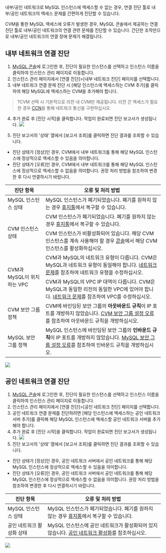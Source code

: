 내부/공인 네트워크로 MySQL 인스턴스에 액세스할 수 없는 경우, 연결 진단 툴로 내부/공인 네트워크의 액세스 문제를 간편하게 진단할 수 있습니다.

CVM을 통한 MySQL 액세스에 오류가 발생한 경우, MySQL 콘솔에서 제공하는 연결 진단 툴로 내부/공인 네트워크의 연결 관련 문제를 진단할 수 있습니다. 간단한 조작만으로 내부/공인 네트워크의 연결 장애 문제가 해결됩니다.

## 내부 네트워크 연결 진단
1. [MySQL 콘솔](https://console.cloud.tencent.com/cdb)에 로그인한 후, 진단이 필요한 인스턴스를 선택하고 인스턴스 이름을 클릭하여 인스턴스 관리 페이지로 이동합니다.
2. 인스턴스 관리 페이지에서 [연결 진단]>[내부 네트워크 진단] 페이지를 선택합니다.
3. 내부 네트워크 연결 문제 진단 시 [해당 인스턴스에 액세스하는 CVM 추가]를 클릭하여 해당 MySQL에 액세스하는 CVM을 추가해야 합니다.
>?CVM 선택 시 기본적으로 리전 내 CVM만 제공됩니다. 리전 간 액세스가 필요한 경우 [CCN](https://intl.cloud.tencent.com/document/product/1003)을 통해 네트워크 통신을 구현하십시오.
>
4. 추가 완료 후 [진단 시작]을 클릭합니다. 작업이 완료되면 진단 보고서가 생성됩니다.
![](https://main.qcloudimg.com/raw/e233a1cd63718cfdc31347da83153fd8.png)

5. 진단 보고서의 '상태' 열에서 [보고서 조회]를 클릭하면 진단 결과를 조회할 수 있습니다.
 - 진단 상태가 [정상]인 경우, CVM에서 내부 네트워크를 통해 해당 MySQL 인스턴스에 정상적으로 액세스할 수 있음을 의미합니다.
 - 진단 상태가 [오류]인 경우, CVM에서 내부 네트워크를 통해 해당 MySQL 인스턴스에 정상적으로 액세스할 수 없음을 의미합니다. 권장 처리 방법을 참조하여 변경한 후 다시 연결하시기 바랍니다.
<table>
<thead><tr><th>진단 항목</th><th>오류 및 처리 방법</th></tr></thead>
<tbody><tr>
<td>MySQL 인스턴스 상태</td>
<td>MySQL 인스턴스가 폐기되었습니다. 폐기를 원하지 않는 경우 <a href="https://console.cloud.tencent.com/mysql/recycle">휴지통</a>에서 복구할 수 있습니다.</td></tr>
<tr>
<td rowspan=2>CVM 인스턴스 상태</td>
<td>CVM 인스턴스가 폐기되었습니다. 폐기를 원하지 않는 경우 <a href="https://console.cloud.tencent.com/cvm/recycler/cvm">휴지통</a>에서 복구할 수 있습니다.</td></tr>
<tr>
<td>CVM 인스턴스가 비활성화되어 있습니다. 해당 CVM 인스턴스를 계속 사용해야 할 경우 <a href="https://console.cloud.tencent.com/cvm/instance">콘솔</a>에서 해당 CVM 인스턴스를 활성화하십시오.</td></tr>
<tr>
<td rowspan=2>CVM과 MySQL이 위치하는 VPC</td>
<td>CVM과 MySQL의 네트워크 유형이 다릅니다. CVM은 MySQL과 네트워크 유형이 동일해야 합니다. <a href="https://intl.cloud.tencent.com/document/product/236/37864">네트워크 문제</a>를 참조하여 네트워크 유형을 수정하십시오.</td></tr>
<tr>
<td>CVM과 MySQL의 VPC IP 대역이 다릅니다. CVM은 MySQL과 동일한 리전의 동일한 VPC에 있어야 합니다. <a href="https://intl.cloud.tencent.com/document/product/236/37864#wlwt">네트워크 문제</a>를 참조하여 VPC를 수정하십시오.</td></tr>
<tr>
<td>CVM 보안 그룹 정책</td>
<td>CVM에 바인딩된 보안 그룹의 <strong>아웃바운드 규칙</strong>이 IP 포트를 개방하지 않았습니다. <a href="https://intl.cloud.tencent.com/document/product/236/37864#caqzpzyw">CVM 보안 그룹 설정 오류</a>를 참조하여 아웃바운드 규칙을 개방하십시오.</td></tr>
<tr>
<td>MySQL 보안 그룹 정책</td>
<td>MySQL 인스턴스에 바인딩된 보안 그룹의 <strong>인바운드 규칙</strong>이 IP 포트를 개방하지 않았습니다. <a href="https://intl.cloud.tencent.com/document/product/236/37864#maqzpzyw">MySQL 보안 그룹 설정 오류</a>를 참조하여 인바운드 규칙을 개방하십시오.</td></tr>
</tbody></table>
<img src="https://main.qcloudimg.com/raw/b183b27af9c6b5a28cdb708f8a5c44d8.png">

## 공인 네트워크 연결 진단
1. [MySQL 콘솔](https://console.cloud.tencent.com/cdb)에 로그인한 후, 진단이 필요한 인스턴스를 선택하고 인스턴스 이름을 클릭하여 인스턴스 관리 페이지로 이동합니다.
2. 인스턴스 관리 페이지에서 [연결 진단]>[공인 네트워크 진단] 페이지를 선택합니다.
2. 공인 네트워크 연결 문제를 진단하려면 [해당 인스턴스에 액세스하는 공인 네트워크 서버 추가]를 클릭해 해당 MySQL 인스턴스에 액세스할 공인 네트워크 서버를 추가해야 합니다.
3. 추가 완료 후 [진단 시작]을 클릭합니다. 작업이 완료되면 진단 보고서가 생성됩니다.
![](https://main.qcloudimg.com/raw/43d9e61c2052797740e7ef6817251f5e.png)
4. 진단 보고서의 '상태' 열에서 [보고서 조회]를 클릭하면 진단 결과를 조회할 수 있습니다.
 - 진단 상태가 [정상]인 경우, 공인 네트워크 서버에서 공인 네트워크를 통해 해당 MySQL 인스턴스에 정상적으로 액세스할 수 있음을 의미합니다.
 - 진단 상태가 [오류]인 경우, 공인 네트워크 서버에서 공인 네트워크를 통해 해당 MySQL 인스턴스에 정상적으로 액세스할 수 없음을 의미합니다. 권장 처리 방법을 참조하여 변경한 후 다시 연결하시기 바랍니다.
<table>
<thead><tr><th>진단 항목</th><th>오류 및 처리 방법</th></tr></thead>
<tbody><tr>
<td>MySQL 인스턴스 상태</td><td>MySQL 인스턴스가 폐기되었습니다. 폐기를 원하지 않는 경우 <a href="https://console.cloud.tencent.com/mysql/recycle">휴지통</a>에서 복구할 수 있습니다.</td></tr>
<tr>
<td>공인 네트워크 활성화 상태</td>
<td>MySQL 인스턴스에 공인 네트워크가 활성화되어 있지 않습니다. <a href="https://intl.cloud.tencent.com/document/product/236/37788">공인 네트워크 활성화</a>를 참조하십시오.</td></tr>
</tbody></table>
<img src="https://main.qcloudimg.com/raw/01998fb06fe6d8a762dd5a2a9a5eb26c.png">
